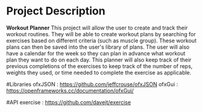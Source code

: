 # Project Description

**Workout Planner**
This project will allow the user to create and track their workout routines.
They will be able to create workout plans by searching for exercises based on 
different criteria (such as muscle group). These workout plans can then be saved
into the user's library of plans. The user will also have a calendar for the week
so they can plan in advance what workout plan they want to do on each day.
This planner will also keep track of their previous completions of the exercises 
to keep track of the number of reps, weights they used, or time needed to complete 
the exercise as applicable.


#Libraries
ofxJSON : https://github.com/jeffcrouse/ofxJSON
ofxGui : https://openframeworks.cc/documentation/ofxGui/


#API
exercise : https://github.com/davejt/exercise